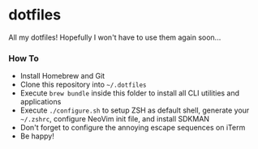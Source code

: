 # dotfiles

All my dotfiles! Hopefully I won't have to use them again soon...

### How To
* Install Homebrew and Git
* Clone this repository into `~/.dotfiles`
* Execute `brew bundle` inside this folder to install all CLI utilities and applications
* Execute `./configure.sh` to setup ZSH as default shell, generate your `~/.zshrc`, configure NeoVim init file, and install SDKMAN
* Don't forget to configure the annoying escape sequences on iTerm
* Be happy!
